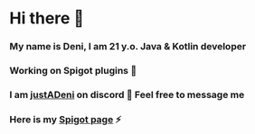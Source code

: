 # Hi there 👋

### My name is Deni, I am 21 y.o. Java & Kotlin developer

### Working on Spigot plugins 🔭

### I am [justADeni](https://discordapp.com/users/1339752628778696785) on discord 💬 Feel free to message me

### Here is my [Spigot page](https://www.spigotmc.org/members/justadeni.500000/) ⚡

<!--
**justADeni/justADeni** is a ✨ _special_ ✨ repository because its `README.md` (this file) appears on your GitHub profile.

Here are some ideas to get you started:

- 🔭 I’m currently working on ...
- 🌱 I’m currently learning ...
- 👯 I’m looking to collaborate on ...
- 🤔 I’m looking for help with ...
- 💬 Ask me about ...
- 📫 How to reach me: ...
- 😄 Pronouns: ...
- ⚡ Fun fact: ...
-->


